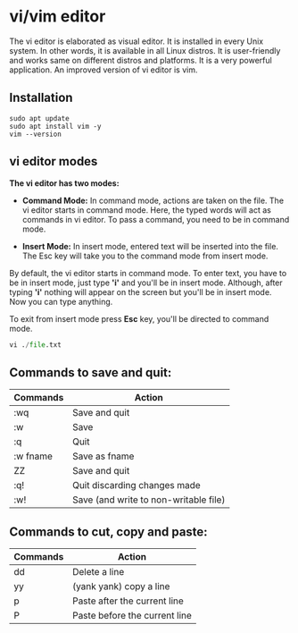 # vi/vim editor
The vi editor is elaborated as visual editor. It is installed in every Unix system. In other words, it is available in all Linux distros. It is user-friendly and works same on different distros and platforms. It is a very powerful application. An improved version of vi editor is vim.

## Installation
```
sudo apt update
sudo apt install vim -y
vim --version
```
## vi editor modes
**The vi editor has two modes:**

* **Command Mode:** In command mode, actions are taken on the file. The vi editor starts in command mode. Here, the typed words will act as commands in vi editor. To pass a command, you need to be in command mode.

* **Insert Mode:** In insert mode, entered text will be inserted into the file. The Esc key will take you to the command mode from insert mode.

By default, the vi editor starts in command mode. To enter text, you have to be in insert mode, just type **'i'** and you'll be in insert mode. Although, after typing **'i'** nothing will appear on the screen but you'll be in insert mode. Now you can type anything.

To exit from insert mode press **Esc** key, you'll be directed to command mode.

```py
vi ./file.txt
```
## Commands to save and quit:
| Commands	  | Action   |
| ----------- | -------- |
:wq |	Save and quit 
:w	| Save
:q	| Quit
:w fname	| Save as fname
ZZ	| Save and quit
:q!	| Quit discarding changes made
:w!	| Save (and write to non-writable file)

## Commands to cut, copy and paste:

| Commands	  | Action   |
| ----------- | -------- |
dd | Delete a line
yy |	(yank yank) copy a line
p  |	Paste after the current line
P  |	Paste before the current line